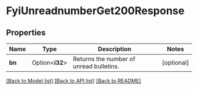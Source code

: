 # FyiUnreadnumberGet200Response

## Properties

Name | Type | Description | Notes
------------ | ------------- | ------------- | -------------
**bn** | Option<**i32**> | Returns the number of unread bulletins. | [optional]

[[Back to Model list]](../README.md#documentation-for-models) [[Back to API list]](../README.md#documentation-for-api-endpoints) [[Back to README]](../README.md)
